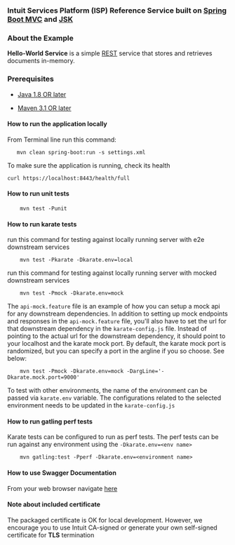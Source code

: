 ### Intuit Services Platform (ISP) Reference Service built on [Spring Boot MVC](https://spring.io/guides/gs/serving-web-content/) and [JSK](https://github.intuit.com/services-java/what-is-jsk)

### About the Example

**Hello-World Service** is a simple [REST](https://en.wikipedia.org/wiki/Representational_state_transfer) service that stores and retrieves documents in-memory. 

### Prerequisites
* [Java 1.8 OR later](http://www.oracle.com/technetwork/java/javase/downloads/jdk8-downloads-2133151.html) 

* [Maven 3.1 OR later](https://maven.apache.org/download.cgi) 

#### How to run the application locally

From Terminal line run this command:

```
   mvn clean spring-boot:run -s settings.xml
```

To make sure the application is running, check its health


```
curl https://localhost:8443/health/full

```

#### How to run unit tests

```
    mvn test -Punit
```

#### How to run karate tests

run this command for testing against locally running server with e2e downstream services

```
    mvn test -Pkarate -Dkarate.env=local
```

run this command for testing against locally running server with mocked downstream services

```
    mvn test -Pmock -Dkarate.env=mock
```

The `api-mock.feature` file is an example of how you can setup a mock api for any downstream dependencies. In addition to setting up mock endpoints and responses in the `api-mock.feature` file, you'll also have to set the url for that downstream dependency in the `karate-config.js` file. Instead of pointing to the actual url for the downstream dependency, it should point to your localhost and the karate mock port. By default, the karate mock port is randomized, but you can specify a port in the argline if you so choose. See below:

```
    mvn test -Pmock -Dkarate.env=mock -DargLine='-Dkarate.mock.port=9000'
``` 

To test with other environments, the name of the environment can be passed via `karate.env` variable. The configurations related to the selected environment needs to be updated in the `karate-config.js`


#### How to run gatling perf tests
Karate tests can be configured to run as perf tests. The perf tests can be run against any environment using the `-Dkarate.env=<env name>`

```
    mvn gatling:test -Pperf -Dkarate.env=<environment name>
``` 

#### How to use Swagger Documentation

From your web browser navigate [here](http://localhost:8080/swagger-ui.html)


#### Note about included certificate

The packaged certificate is OK for local development. However, we encourage you to use Intuit CA-signed or generate your own self-signed certificate for **TLS** termination
